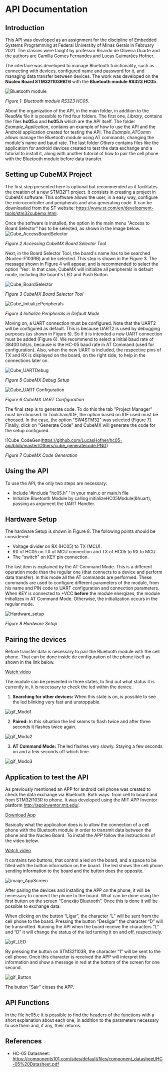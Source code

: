 # API Documentation

## Introduction
  
This API was developed as an assignment for the discipline of Embedded Systems Programming at Federal University of Minas Gerais in February 2021. The classes were taught by professor Ricardo de Oliveira Duarte and the authors are Camilla Gomes Fernandes and Lucas Guimarães Hofner.

The interface was developed to manage Bluetooth functionality, such as connecting with devices, configured name and password for it, and managing data transfer between devices. The work was developed on the **Nucleo Board STM32f103RBT6** with the **Bluetooth module RS323 HC05**.

![Bluetooth module](https://www.vidadesilicio.com.br/media/catalog/product/1/_/1_1_11.jpg)

_Figure 1: Bluetooth module RS323 HC05._

About the organization of the API, in the main folder, in addition to the ReadMe file it is possible to find four folders. The first one, *Library*, contains the files **hc05.c** and **hc05.h** which are the API itself. The folder *Example_Application*, contains an example of how to use the API and the Android application created for testing the API. The *Example_ATComm* allows manage the Bluetooth module using AT commands, changing the module's name and baud rate. The last folder *Others* contains files like the application for android devices created to test the data exchange and a tutorial to install it, along with another tutorial of how to pair the cell phone with the Bluetooth module before data transfer.

## Setting up CubeMX Project
The first step presented here is optional but recommended as it facilitates the creation of a new STM32F1 project. It consists in creating a project in CubeMX software. This software allows the user, in a easy way, configure the microcontroller and peripherals and also generating code. It can be downloaded from the ST website:
https://www.st.com/en/development-tools/stm32cubemx.html.

Once the software is installed, the option in the main menu "Access to Board Selector" has to be selected, as shown in the image below.
![Cube_AccessBoardSelector](https://github.com/LucasHofner/hc05-api/blob/master/Others/cube_initialscreen.PNG)

_Figure 2 Accessing CubeMX Board Selector Tool_

Next, in the Board Selector Tool, the board's name has to be searched (Nucleo-F103RB) and be selected. This step is shown in the Figure 3. The message shown in Figure 4 will appear, and is recommended to select the option 'Yes'. In that case, CubeMX will initialize all peripherals in default mode, including the board's LED and Push Button.

![Cube_BoardSelector](https://github.com/LucasHofner/hc05-api/blob/master/Others/cube_boardselection.PNG)

_Figure 3 CubeMX Board Selector Tool_

![Cube_InitializePeripherals](https://github.com/LucasHofner/hc05-api/blob/master/Others/cube_initperip.PNG)

_Figure 4 Initialize Peripherals in Default Mode_

Moving on, a UART connection must be configured. Note that the UART2 will be configured as default. This is because UART2 is used by debugging purposes (as shown in Figure 5). So if it is intended a new UART connection must be added (Figure 6). We recommend to select a initial baud rate of 38400 bits/s, because is the HC-05 baud rate in AT Command (used for configuration). Also, when the new UART is included, the respective pins of TX and RX is displayed on the board, on the right side, to help in the connections later on.

![Cube_UARTDebug](https://github.com/LucasHofner/hc05-api/blob/master/Others/cube_debug.PNG)

_Figure 5 CubeMX Debug Setup_

![Cube_UART Configuration](https://github.com/LucasHofner/hc05-api/blob/master/Others/cube_uart.PNG)

_Figure 6 CubeMX UART Configuration_

The final step is to generate code. To do this the tab "Project Manager" must be choosed. In Toolchain/IDE, the option based on IDE used must be choosed. In the case, the option "SW4STM32" was selected (Figure 7). Finally, click on "Generate Code" and CubeMX will generate the code for the setup configured.

![Cube_CodeGen(https://github.com/LucasHofner/hc05-api/blob/master/Others/cube_generatecode.PNG)

_Figure 7 CubeMX Code Generation_

## Using the API

To use the API, the only two steps are necessary:
- Include '#include "hc05.h" ' in your main.c or main.h file
- Initialize Bluetooth Module by calling initializeHC05Module(&huart), passing as argument the UART Handler.

## Hardware Setup

The hardware Setup is shown in Figure 8. The following points should be considered:
- Voltage divider on RX (HC05) to TX (MCU).
- RX of HC05 on TX of MCU connection and TX of HC05 to RX to MCU.
- The "switch" on KEY pin connection.

The last item is explained by the AT Command Mode. This is a different operation mode than the regular one (that connects to a device and perform data transfer). In this mode all the AT commands are performed. These commands are used to configure different parameters of the module, from his name and PIN code to UART configuration and connection parameters. When KEY is connected to +VCC **before** the module energizes, the module initializes in AT Command Mode. Otherwise, the initialization occurs in the regular mode.

![Hardware_setup](https://github.com/LucasHofner/hc05-api/blob/master/Others/setup_hc05.jpg)

_Figure 8 Hardware Setup_

## Pairing the devices

Before transfer data is necessary to pair the Bluetooth module with the cell phone. That can be done inside de configuration of the phone itself as shown in the link below.

[Watch video](https://github.com/LucasHofner/hc05-api/blob/master/Others/video_PairPhone.mp4)

The module can be presented in three states, to find out what status it is currently in, it is necessary to check the led within the device.

1.	**Searching for other devices:** When this state is on, is possible to see the led blinking very fast and unstoppable. 

![gif_Modo1](https://github.com/LucasHofner/hc05-api/blob/master/Others/gif_Modo1.gif)

2.	**Paired:** In this situation the led seams to flash twice and after three seconds it flashes twice again.

![gif_Modo2](https://github.com/LucasHofner/hc05-api/blob/master/Others/gif_Modo2.gif)

3.	**AT Command Mode:** The led flashes very slowly. Staying a few seconds on and a few seconds off which time. 

![gif_Modo3](https://github.com/LucasHofner/hc05-api/blob/master/Others/gif_Modo3.gif)

## Application to test the API

As previously mentioned an APP for android cell phone was created to check the data exchange via Bluetooth. Both ways: from cell to board and from STM32f103R to phone. It was developed using the MIT APP Inventor platform <http://appinventor.mit.edu/>.

[Download App](https://github.com/LucasHofner/hc05-api/blob/master/Others/AppModuloBluetooth.apk)

Basically what the application does is to allow the connection of a cell phone with the Bluetooth module in order to transmit data between the phone and the Nucleo Board. To install the APP follow the instructions of the video below.

[Watch video](https://github.com/LucasHofner/hc05-api/blob/master/Others/video_DownloadAPP.mp4)

It contains two buttons, that control a led on the board, and a space to be filled with the button information on the board. The led shows the cell phone sending information to the board and the button does the opposite.

![image_AppScreen](https://github.com/LucasHofner/hc05-api/blob/master/Others/image_AppScreen.png)

After pairing the devices and installing the APP on the phone, it will be necessary to connect the phone to the board. What can be done using the first button on the screen “Conexão Bluetooth”. Once this is done it will be possible to exchange data.

When clicking on the button “Ligar”, the character “L” will be sent from the cell phone to the board. Pressing the button “Desligar” the character “D” will be transmitted. Running the API when the board receive the characters “L” and “D” it will change the status of the led turning it on and off, respectively.

![gif_LED](https://github.com/LucasHofner/hc05-api/blob/master/Others/gif_LED.gif)

By pressing the button on STM32f103R, the character “1” will be sent to the cell phone. Once this character is received the APP will interpret this information and show a message in red at the bottom of the screen for one second.

![gif_Button](https://github.com/LucasHofner/hc05-api/blob/master/Others/gif_Button.gif)

The button “Sair” closes the APP.

## API Functions
In the file hc05.c it is possible to find the headers of the functions with a short explanation about each one, in addition to the parameters necessary to use them and, if any, their returns.

## References
* HC-05 Datasheet:
<https://components101.com/sites/default/files/component_datasheet/HC-05%20Datasheet.pdf>
